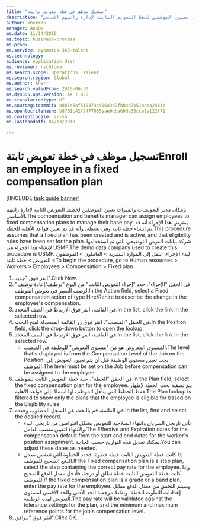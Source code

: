 ```yaml
--- 
title: "تسجيل موظف في خطة تعويض ثابتة"
description: "بإمكان مدير التعويضات والميزات‬ تعيين الموظفين لخطط التعويض الثابتة لإدارة راتبهم الأساسي."
author: kherr75
manager: AnnBe
ms.date: 11/14/2016
ms.topic: business-process
ms.prod: 
ms.service: dynamics-365-talent
ms.technology: 
audience: Application User
ms.reviewer: rschloma
ms.search.scope: Operations, Talent
ms.search.region: Global
ms.author: kherr
ms.search.validFrom: 2016-06-30
ms.dyn365.ops.version: AX 7.0.0
ms.translationtype: HT
ms.sourcegitcommit: a8b5a5af5108744406a3d2fb84d7151baea2481b
ms.openlocfilehash: b8701c42f2477055eae9dba69da30cce1a122f71
ms.contentlocale: ar-sa
ms.lasthandoff: 04/13/2018

---
```

# <a name="enroll-an-employee-in-a-fixed-compensation-plan"></a><span data-ttu-id="f6082-103">تسجيل موظف في خطة تعويض ثابتة</span><span class="sxs-lookup"><span data-stu-id="f6082-103">Enroll an employee in a fixed compensation plan</span></span>

[!INCLUDE [task guide banner](../../includes/task-guide-banner.md)]

<span data-ttu-id="f6082-104">بإمكان مدير التعويضات والميزات‬ تعيين الموظفين لخطط التعويض الثابتة لإدارة راتبهم الأساسي.</span><span class="sxs-lookup"><span data-stu-id="f6082-104">The compensation and benefits manager can assign employees to fixed compensation plans to manage their base pay.</span></span> <span data-ttu-id="f6082-105">يفترض هذا الإجراء أنه قد تم إنشاء خطة ثابتة وهي نشطة، وأنه قد تم تعيين قواعد الأهلية للخطة.</span><span class="sxs-lookup"><span data-stu-id="f6082-105">This procedure assumes that a fixed plan has been created and is active, and that eligibility rules have been set for the plan.</span></span> <span data-ttu-id="f6082-106">شركة بيانات العرض التوضيحي التي تم استخدامها لإنشاء هذا الإجراء هي USMF.</span><span class="sxs-lookup"><span data-stu-id="f6082-106">The demo data company used to create this procedure is USMF.</span></span> <span data-ttu-id="f6082-107">لبدء الإجراء، انتقل إلى الموارد البشرية > العاملون > الموظفون > التعويض > خطة ثابتة</span><span class="sxs-lookup"><span data-stu-id="f6082-107">To begin the procedure, go to Human resources > Workers > Employees > Compensation > Fixed plan</span></span>

1. <span data-ttu-id="f6082-108">انقر فوق "جديد".</span><span class="sxs-lookup"><span data-stu-id="f6082-108">Click New.</span></span>
2. <span data-ttu-id="f6082-109">في الحقل "الإجراء‬"، حدد "إجراء التعويض الثابت‬" من النوع "توظيف/إعادة توظيف‬" لوصف التغيير في تعويض الموظف.</span><span class="sxs-lookup"><span data-stu-id="f6082-109">In the Action field, select a Fixed compensation action of type Hire/Rehire to describe the change in the employee's compensation.</span></span>
3. <span data-ttu-id="f6082-110">في القائمة، انقر فوق الارتباط في الصف المحدد.</span><span class="sxs-lookup"><span data-stu-id="f6082-110">In the list, click the link in the selected row.</span></span>
4. <span data-ttu-id="f6082-111">في الحقل "المنصب"، انقر فوق زر القائمة المنسدلة لفتح البحث.</span><span class="sxs-lookup"><span data-stu-id="f6082-111">In the Position field, click the drop-down button to open the lookup.</span></span>
5. <span data-ttu-id="f6082-112">في القائمة، انقر فوق الارتباط في الصف المحدد.</span><span class="sxs-lookup"><span data-stu-id="f6082-112">In the list, click the link in the selected row.</span></span>
    * <span data-ttu-id="f6082-113">المستوى المعروض هو من "مستوى التعويض" للوظيفة في المنصب.</span><span class="sxs-lookup"><span data-stu-id="f6082-113">The level that's displayed is from the Compensation Level of the Job on the Position.</span></span> <span data-ttu-id="f6082-114">يجب تعيين مستوى الوظيفة قبل أن يتم تعيين التعويض إلى الموظف.</span><span class="sxs-lookup"><span data-stu-id="f6082-114">The level must be set on the Job before compensation can be assigned to the employee.</span></span>  
6. <span data-ttu-id="f6082-115">في الحقل "الخطة"، حدد خطة التعويض الثابت للموظف.</span><span class="sxs-lookup"><span data-stu-id="f6082-115">In the Plan field, select the fixed compensation plan for the employee.</span></span> <span data-ttu-id="f6082-116">يتم تصفية بحث الخطة لإظهار فقط الخطط التي يتأهل الموظف لها استنادًا إلى قواعد الأهلية.</span><span class="sxs-lookup"><span data-stu-id="f6082-116">The Plan lookup is filtered to show only the plans that the employee is eligible for based on the Eligibility rules.</span></span>
7. <span data-ttu-id="f6082-117">في القائمة، قم بالبحث عن السجل المطلوب وحدده.</span><span class="sxs-lookup"><span data-stu-id="f6082-117">In the list, find and select the desired record.</span></span>
    * <span data-ttu-id="f6082-118">تأتي تاريخي السريان وانتهاء الصلاحية للتعويض بشكل افتراضي من تاريخي البدء والانتهاء لتعيين منصب العامل.</span><span class="sxs-lookup"><span data-stu-id="f6082-118">The Effective and Expiration dates for the compensation default from the start and end dates for the worker's position assignment.</span></span> <span data-ttu-id="f6082-119">يمكنك تعديل هذه التواريخ حسب الحاجة.</span><span class="sxs-lookup"><span data-stu-id="f6082-119">You can adjust these dates as needed.</span></span>  
    * <span data-ttu-id="f6082-120">إذا كانت خطة التعويض الثابت خطة خطوة، فحدد الخطوة التي تتضمن معدل الدفع الصحيح للموظف.</span><span class="sxs-lookup"><span data-stu-id="f6082-120">If the Fixed compensation plan is a step plan, select the step containing the correct pay rate for the employee.</span></span> <span data-ttu-id="f6082-121">وإذا كانت خطة التعويض الثابت خطة نطاق أو درجة، فأدخل معدل الدفع الصحيح للموظف.</span><span class="sxs-lookup"><span data-stu-id="f6082-121">If the fixed compensation plan is a grade or a band plan, enter the pay rate for the employee.</span></span> <span data-ttu-id="f6082-122">وسيتم التحقق من معدل الدفع مقابل إعدادات التفاوت للخطة، ونقاط مرجعية الحد الأدنى والحد الأقصى لمستوى التعويض لهذه الوظيفة.</span><span class="sxs-lookup"><span data-stu-id="f6082-122">The pay rate will be validated against the tolerance settings for the plan, and the minimum and maximum reference points for the job's compensation level.</span></span>  
8. <span data-ttu-id="f6082-123">انقر فوق "موافق".</span><span class="sxs-lookup"><span data-stu-id="f6082-123">Click OK.</span></span>


